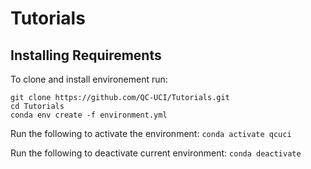 # Tutorials

## Installing Requirements

To clone and install environement run: 
```
git clone https://github.com/QC-UCI/Tutorials.git
cd Tutorials
conda env create -f environment.yml
```

Run the following to activate the environment:
`conda activate qcuci`

Run the following to deactivate current environment:
`conda deactivate`
